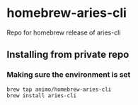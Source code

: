# homebrew-aries-cli

Repo for homebrew release of aries-cli

## Installing from private repo

### Making sure the environment is set

```
brew tap animo/homebrew-aries-cli
brew install aries-cli
```

